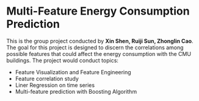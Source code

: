# Multi-Feature Energy Consumption Prediction 
This is the group project conducted by **Xin Shen, Ruiji Sun, Zhonglin Cao**. The goal for this project is designed to discern the correlations among possible features that could affect the energy consumption with the CMU buildings. The project would conduct topics:
- Feature Visualization and Feature Engineering 
- Feature correlation study
- Liner Regression on time series
- Multi-feature prediction with Boosting Algorithm